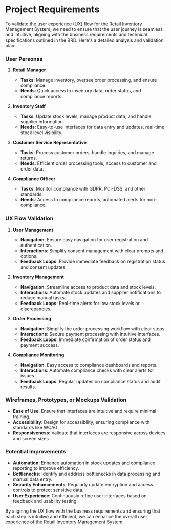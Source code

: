 # Project Requirements

To validate the user experience (UX) flow for the Retail Inventory Management System, we need to ensure that the user journey is seamless and intuitive, aligning with the business requirements and technical specifications outlined in the BRD. Here's a detailed analysis and validation plan:

### User Personas

1. **Retail Manager**
   - **Tasks**: Manage inventory, oversee order processing, and ensure compliance.
   - **Needs**: Quick access to inventory data, order status, and compliance reports.

2. **Inventory Staff**
   - **Tasks**: Update stock levels, manage product data, and handle supplier information.
   - **Needs**: Easy-to-use interfaces for data entry and updates, real-time stock level visibility.

3. **Customer Service Representative**
   - **Tasks**: Process customer orders, handle inquiries, and manage returns.
   - **Needs**: Efficient order processing tools, access to customer and order data.

4. **Compliance Officer**
   - **Tasks**: Monitor compliance with GDPR, PCI-DSS, and other standards.
   - **Needs**: Access to compliance reports, automated alerts for non-compliance.

### UX Flow Validation

1. **User Management**
   - **Navigation**: Ensure easy navigation for user registration and authentication.
   - **Interactions**: Simplify consent management with clear prompts and options.
   - **Feedback Loops**: Provide immediate feedback on registration status and consent updates.

2. **Inventory Management**
   - **Navigation**: Streamline access to product data and stock levels.
   - **Interactions**: Automate stock updates and supplier notifications to reduce manual tasks.
   - **Feedback Loops**: Real-time alerts for low stock levels or discrepancies.

3. **Order Processing**
   - **Navigation**: Simplify the order processing workflow with clear steps.
   - **Interactions**: Secure payment processing with intuitive interfaces.
   - **Feedback Loops**: Immediate confirmation of order status and payment success.

4. **Compliance Monitoring**
   - **Navigation**: Easy access to compliance dashboards and reports.
   - **Interactions**: Automate compliance checks with clear alerts for issues.
   - **Feedback Loops**: Regular updates on compliance status and audit results.

### Wireframes, Prototypes, or Mockups Validation

- **Ease of Use**: Ensure that interfaces are intuitive and require minimal training.
- **Accessibility**: Design for accessibility, ensuring compliance with standards like WCAG.
- **Responsiveness**: Validate that interfaces are responsive across devices and screen sizes.

### Potential Improvements

- **Automation**: Enhance automation in stock updates and compliance reporting to improve efficiency.
- **Bottlenecks**: Identify and address bottlenecks in data processing and manual data entry.
- **Security Enhancements**: Regularly update encryption and access controls to protect sensitive data.
- **User Experience**: Continuously refine user interfaces based on feedback and usability testing.

By aligning the UX flow with the business requirements and ensuring that each step is intuitive and efficient, we can enhance the overall user experience of the Retail Inventory Management System.